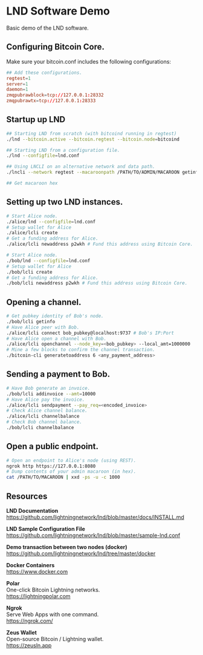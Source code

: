 # LND Software Demo
Basic demo of the LND software.

## Configuring Bitcoin Core.
Make sure your bitcoin.conf includes the following configurations:
```conf
## Add these configurations.
regtest=1
server=1
daemon=1
zmqpubrawblock=tcp://127.0.0.1:28332
zmqpubrawtx=tcp://127.0.0.1:28333
```

## Startup up LND
```bash
## Starting LND from scratch (with bitcoind running in regtest)
./lnd --bitcoin.active --bitcoin.regtest --bitcoin.node=bitcoind

## Starting LND from a configuration file.
./lnd --configfile=lnd.conf

## Using LNCLI on an alternative network and data path.
./lncli --network regtest --macaroonpath /PATH/TO/ADMIN/MACAROON getinfo

## Get macaroon hex

```

## Setting up two LND instances.
```bash
# Start Alice node.
./alice/lnd --configfile=lnd.conf
# Setup wallet for Alice
./alice/lcli create
# Get a funding address for Alice.
./alice/lcli newaddress p2wkh # Fund this address using Bitcoin Core.

# Start Alice node.
./bob/lnd --configfile=lnd.conf
# Setup wallet for Alice
./bob/lcli create
# Get a funding address for Alice.
./bob/lcli newaddress p2wkh # Fund this address using Bitcoin Core.
```

## Opening a channel.
```bash
# Get pubkey identity of Bob's node.
./bob/lcli getinfo
# Have Alice peer with Bob.
./alice/lcli connect bob_pubkey@localhost:9737 # Bob's IP:Port
# Have Alice open a channel with Bob.
./alice/lcli openchannel --node_key=<bob_pubkey> --local_amt=1000000
# Mine a few blocks to confirm the channel transaction.
./bitcoin-cli generatetoaddress 6 <any_payment_address>
```

## Sending a payment to Bob.
```bash
# Have Bob generate an invoice.
./bob/lcli addinvoice --amt=10000
# Have Alice pay the invoice.
./alice/lcli sendpayment --pay_req=<encoded_invoice>
# Check Alice channel balance.
./alice/lcli channelbalance
# Check Bob channel balance.
./bob/lcli channelbalance
```

## Open a public endpoint.
```bash
# Open an endpoint to Alice's node (using REST).
ngrok http https://127.0.0.1:8080
# Dump contents of your admin macaroon (in hex).
cat /PATH/TO/MACAROON | xxd -ps -u -c 1000
```

## Resources
**LND Documentation**  
https://github.com/lightningnetwork/lnd/blob/master/docs/INSTALL.md

**LND Sample Configuration File**  
https://github.com/lightningnetwork/lnd/blob/master/sample-lnd.conf

**Demo transaction between two nodes (docker)**  
https://github.com/lightningnetwork/lnd/tree/master/docker

**Docker Containers**  
https://www.docker.com

**Polar**  
One-click Bitcoin Lightning networks.  
https://lightningpolar.com

**Ngrok**  
Serve Web Apps with one command.  
https://ngrok.com/

**Zeus Wallet**  
Open-source Bitcoin / Lightning wallet.  
https://zeusln.app
